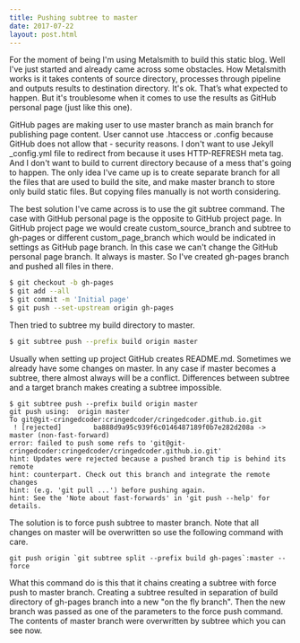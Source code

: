 ```yaml
---
title: Pushing subtree to master
date: 2017-07-22
layout: post.html
---
```


For the moment of being I'm using Metalsmith to build this static blog. Well
I've just started and already came across some obstacles. How Metalsmith works
is it takes contents of source directory, processes through pipeline and outputs
results to destination directory. It's ok. That’s what expected to happen.
But it's troublesome when it comes to use the results as GitHub personal page 
(just like this one).

GitHub pages are making user to use master branch as main branch for publishing
page content. User cannot use .htaccess or .config because GitHub does not allow
that - security reasons. I don't want to use Jekyll _config.yml file to redirect
from because it uses HTTP-REFRESH meta tag. And I don't want to build to current
directory because of a mess that's going to happen. The only idea I've came up
is to create separate branch for all the files that are used to build the site,
and make master branch to store only build static files. But copying files
manually is not worth considering.

The best solution I've came across is to use the git subtree command. The case
with GitHub personal page is the opposite to GitHub project page. In GitHub
project page we would create custom_source_branch and subtree to gh-pages or
different custom_page_branch which would be indicated in settings as GitHub page
branch. In this case we can't change the GitHub personal page branch. It always
is master. So I've created gh-pages branch and pushed all files in there.

```bash
$ git checkout -b gh-pages
$ git add --all
$ git commit -m 'Initial page'
$ git push --set-upstream origin gh-pages
```
Then tried to subtree my build directory to master.

```bash
$ git subtree push --prefix build origin master
```
Usually when setting up project GitHub creates README.md. Sometimes we already
have some changes on master. In any case if master becomes a subtree, there
almost always will be a conflict. Differences between subtree and a target
branch makes creating a subtree impossible.
```
$ git subtree push --prefix build origin master
git push using:  origin master
To git@git-cringedcoder:cringedcoder/cringedcoder.github.io.git
 ! [rejected]        ba888d9a95c939f6c0146487189f0b7e282d208a -> master (non-fast-forward)
error: failed to push some refs to 'git@git-cringedcoder:cringedcoder/cringedcoder.github.io.git'
hint: Updates were rejected because a pushed branch tip is behind its remote
hint: counterpart. Check out this branch and integrate the remote changes
hint: (e.g. 'git pull ...') before pushing again.
hint: See the 'Note about fast-forwards' in 'git push --help' for details.
```
The solution is to force push subtree to master branch. Note that all changes on
master will be overwritten so use the following command with care.

```$
git push origin `git subtree split --prefix build gh-pages`:master --force
```
What this command do is this that it chains creating a subtree with force push
to master branch. Creating a subtree resulted in separation of build directory
of gh-pages branch into a new "on the fly branch". Then the new branch was
passed as one of the parameters to the force push command. The contents of
master branch were overwritten by subtree which you can see now.

